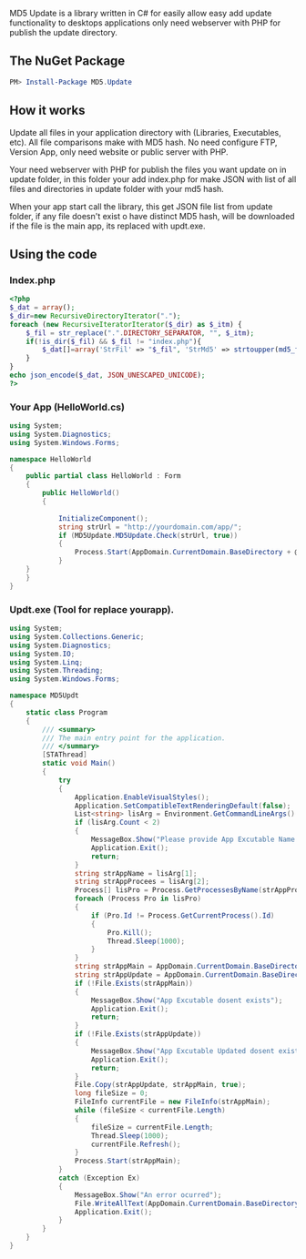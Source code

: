 MD5 Update is a library written in C# for easily allow easy add update functionality to desktops applications only need webserver with PHP for publish the update directory. 

## The NuGet Package

````powershell
PM> Install-Package MD5.Update
````

## How it works

Update all files in your application directory with (Libraries, Executables, etc). All file comparisons make with MD5 hash. No need configure FTP, Version App, only need website or public server with PHP.

Your need webserver with PHP for publish the files you want update on in update folder, in this folder your add index.php for make JSON with list of all files and directories in update folder with your md5 hash.

When your app start call the library, this get JSON file list from update folder, if any file doesn't exist o have distinct MD5 hash, will be downloaded if the file is the main app, its replaced with updt.exe.

## Using the code

### Index.php

````php
<?php
$_dat = array();
$_dir=new RecursiveDirectoryIterator(".");
foreach (new RecursiveIteratorIterator($_dir) as $_itm) {
    $_fil = str_replace(".".DIRECTORY_SEPARATOR, "", $_itm);
    if(!is_dir($_fil) && $_fil != "index.php"){		
        $_dat[]=array('StrFil' => "$_fil", 'StrMd5' => strtoupper(md5_file($_fil)), 'lonSiz' => filesize($_fil));
    }
}
echo json_encode($_dat, JSON_UNESCAPED_UNICODE);
?>
````

### Your App (HelloWorld.cs)

````csharp
using System;
using System.Diagnostics;
using System.Windows.Forms;

namespace HelloWorld
{
    public partial class HelloWorld : Form
    {
        public HelloWorld()
        {
		
            InitializeComponent();
            string strUrl = "http://yourdomain.com/app/";
            if (MD5Update.MD5Update.Check(strUrl, true))
            {
                Process.Start(AppDomain.CurrentDomain.BaseDirectory + @"updt.exe", AppDomain.CurrentDomain.FriendlyName + " " + Process.GetCurrentProcess().ProcessName);
            }
	}
    }
}
````

### Updt.exe (Tool for replace yourapp).

````csharp
using System;
using System.Collections.Generic;
using System.Diagnostics;
using System.IO;
using System.Linq;
using System.Threading;
using System.Windows.Forms;

namespace MD5Updt
{
    static class Program
    {
        /// <summary>
        /// The main entry point for the application.
        /// </summary>
        [STAThread]
        static void Main()
        {
            try
            {
                Application.EnableVisualStyles();
                Application.SetCompatibleTextRenderingDefault(false);
                List<string> lisArg = Environment.GetCommandLineArgs().ToList();
                if (lisArg.Count < 2)
                {
                    MessageBox.Show("Please provide App Excutable Name and Procees name");
                    Application.Exit();
                    return;
                }
                string strAppName = lisArg[1];
                string strAppProcees = lisArg[2];
                Process[] lisPro = Process.GetProcessesByName(strAppProcees);
                foreach (Process Pro in lisPro)
                {
                    if (Pro.Id != Process.GetCurrentProcess().Id)
                    {
                        Pro.Kill();
                        Thread.Sleep(1000);
                    }
                }
                string strAppMain = AppDomain.CurrentDomain.BaseDirectory + strAppName;
                string strAppUpdate = AppDomain.CurrentDomain.BaseDirectory + @"updt\" + strAppName;
                if (!File.Exists(strAppMain))
                {
                    MessageBox.Show("App Excutable dosent exists");
                    Application.Exit();
                    return;
                }
                if (!File.Exists(strAppUpdate))
                {
                    MessageBox.Show("App Excutable Updated dosent exists");
                    Application.Exit();
                    return;
                }
                File.Copy(strAppUpdate, strAppMain, true);
                long fileSize = 0;
                FileInfo currentFile = new FileInfo(strAppMain);
                while (fileSize < currentFile.Length)
                {
                    fileSize = currentFile.Length;
                    Thread.Sleep(1000);
                    currentFile.Refresh();
                }
                Process.Start(strAppMain);
            }
            catch (Exception Ex)
            {
                MessageBox.Show("An error ocurred");
                File.WriteAllText(AppDomain.CurrentDomain.BaseDirectory + @"updt\log_" + DateTime.Now.ToString("yyyyMMddTHHmmss")  + " .txt", Ex.ToString());
                Application.Exit();
            }
        }
    }
}
